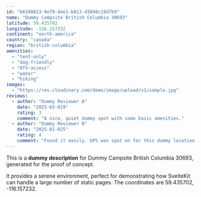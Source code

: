 ```yaml
---
id: "b6340813-9e79-4ee1-b013-d3840c19d7b9"
name: "Dummy Campsite British Columbia 30693"
latitude: 59.435702
longitude: -116.157232
continent: "north-america"
country: "canada"
region: "british-columbia"
amenities:
  - "tent-only"
  - "dog-friendly"
  - "ATV-access"
  - "water"
  - "hiking"
images:
  - "https://res.cloudinary.com/demo/image/upload/v1/sample.jpg"
reviews:
  - author: "Dummy Reviewer A"
    date: "2025-03-019"
    rating: 3
    comment: "A nice, quiet dummy spot with some basic amenities."
  - author: "Dummy Reviewer B"
    date: "2025-01-025"
    rating: 4
    comment: "Found it easily. GPS was spot on for this dummy location."
---
```


This is a **dummy description** for Dummy Campsite British Columbia 30693, generated for the proof of concept.

It provides a serene environment, perfect for demonstrating how SvelteKit can handle a large number of static pages. The coordinates are 59.435702, -116.157232.
